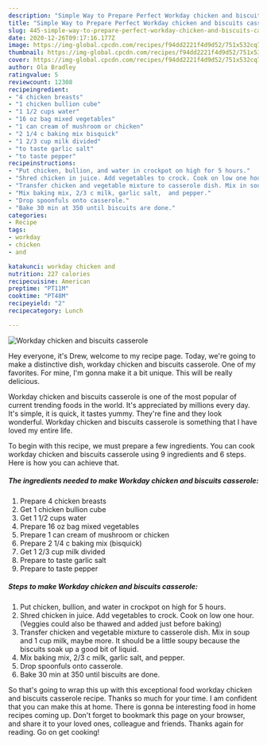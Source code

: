 ```yaml
---
description: "Simple Way to Prepare Perfect Workday chicken and biscuits casserole"
title: "Simple Way to Prepare Perfect Workday chicken and biscuits casserole"
slug: 445-simple-way-to-prepare-perfect-workday-chicken-and-biscuits-casserole
date: 2020-12-26T09:17:16.177Z
image: https://img-global.cpcdn.com/recipes/f94dd2221f4d9d52/751x532cq70/workday-chicken-and-biscuits-casserole-recipe-main-photo.jpg
thumbnail: https://img-global.cpcdn.com/recipes/f94dd2221f4d9d52/751x532cq70/workday-chicken-and-biscuits-casserole-recipe-main-photo.jpg
cover: https://img-global.cpcdn.com/recipes/f94dd2221f4d9d52/751x532cq70/workday-chicken-and-biscuits-casserole-recipe-main-photo.jpg
author: Ola Bradley
ratingvalue: 5
reviewcount: 12308
recipeingredient:
- "4 chicken breasts"
- "1 chicken bullion cube"
- "1 1/2 cups water"
- "16 oz bag mixed vegetables"
- "1 can cream of mushroom or chicken"
- "2 1/4 c baking mix bisquick"
- "1 2/3 cup milk divided"
- "to taste garlic salt"
- "to taste pepper"
recipeinstructions:
- "Put chicken, bullion, and water in crockpot on high for 5 hours."
- "Shred chicken in juice. Add vegetables to crock. Cook on low one hour. (Veggies could also be thawed and added just before baking)"
- "Transfer chicken and vegetable mixture to casserole dish. Mix in soup and 1 cup milk, maybe more. It should be a little soupy because the biscuits soak up a good bit of liquid."
- "Mix baking mix, 2/3 c milk, garlic salt,  and pepper."
- "Drop spoonfuls onto casserole."
- "Bake 30 min at 350 until biscuits are done."
categories:
- Recipe
tags:
- workday
- chicken
- and

katakunci: workday chicken and 
nutrition: 227 calories
recipecuisine: American
preptime: "PT11M"
cooktime: "PT48M"
recipeyield: "2"
recipecategory: Lunch

---
```



![Workday chicken and biscuits casserole](https://img-global.cpcdn.com/recipes/f94dd2221f4d9d52/751x532cq70/workday-chicken-and-biscuits-casserole-recipe-main-photo.jpg)

Hey everyone, it's Drew, welcome to my recipe page. Today, we're going to make a distinctive dish, workday chicken and biscuits casserole. One of my favorites. For mine, I'm gonna make it a bit unique. This will be really delicious.

Workday chicken and biscuits casserole is one of the most popular of current trending foods in the world. It's appreciated by millions every day. It's simple, it is quick, it tastes yummy. They're fine and they look wonderful. Workday chicken and biscuits casserole is something that I have loved my entire life.




To begin with this recipe, we must prepare a few ingredients. You can cook workday chicken and biscuits casserole using 9 ingredients and 6 steps. Here is how you can achieve that.

<!--inarticleads1-->

##### The ingredients needed to make Workday chicken and biscuits casserole:

1. Prepare 4 chicken breasts
1. Get 1 chicken bullion cube
1. Get 1 1/2 cups water
1. Prepare 16 oz bag mixed vegetables
1. Prepare 1 can cream of mushroom or chicken
1. Prepare 2 1/4 c baking mix (bisquick)
1. Get 1 2/3 cup milk divided
1. Prepare to taste garlic salt
1. Prepare to taste pepper




<!--inarticleads2-->

##### Steps to make Workday chicken and biscuits casserole:

1. Put chicken, bullion, and water in crockpot on high for 5 hours.
1. Shred chicken in juice. Add vegetables to crock. Cook on low one hour. (Veggies could also be thawed and added just before baking)
1. Transfer chicken and vegetable mixture to casserole dish. Mix in soup and 1 cup milk, maybe more. It should be a little soupy because the biscuits soak up a good bit of liquid.
1. Mix baking mix, 2/3 c milk, garlic salt,  and pepper.
1. Drop spoonfuls onto casserole.
1. Bake 30 min at 350 until biscuits are done.




So that's going to wrap this up with this exceptional food workday chicken and biscuits casserole recipe. Thanks so much for your time. I am confident that you can make this at home. There is gonna be interesting food in home recipes coming up. Don't forget to bookmark this page on your browser, and share it to your loved ones, colleague and friends. Thanks again for reading. Go on get cooking!
